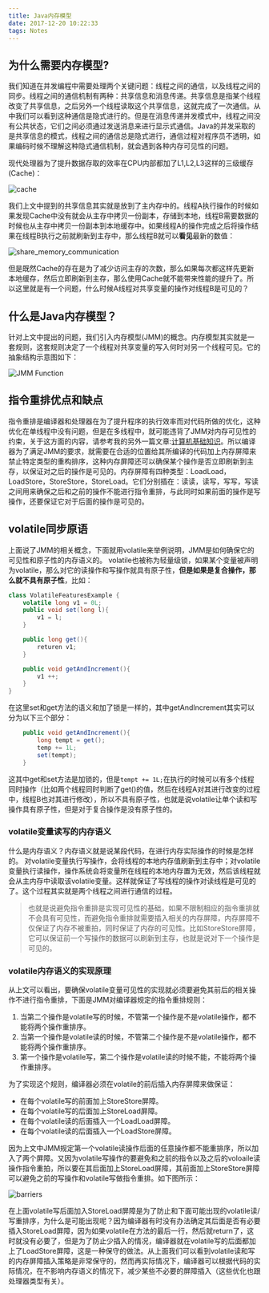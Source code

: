 ```yaml
---
title: Java内存模型
date: 2017-12-20 10:22:33
tags: Notes
---
```


## 为什么需要内存模型?

我们知道在并发编程中需要处理两个关键问题：线程之间的通信，以及线程之间的同步。线程之间的通信机制有两种：共享信息和消息传递。共享信息是指某个线程改变了共享信息，之后另外一个线程读取这个共享信息，这就完成了一次通信。从中我们可以看到这种通信是隐式进行的。但是在消息传递并发模式中，线程之间没有公共状态，它们之间必须通过发送消息来进行显示式通信。Java的并发采取的是共享信息的模式，线程之间的通信总是隐式进行，通信过程对程序员不透明，如果编码时候不理解这种隐式通信机制，就会遇到各种内存可见性的问题。</br>

现代处理器为了提升数据存取的效率在CPU内部都加了L1,L2,L3这样的三级缓存(Cache)：

![cache](http://upload-images.jianshu.io/upload_images/1513759-ba90c6662dcef457.png)

我们上文中提到的共享信息其实就是放到了主内存中的。线程A执行操作的时候如果发现Cache中没有就会从主存中拷贝一份副本，存储到本地，线程B需要数据的时候也从主存中拷贝一份副本到本地缓存中。如果线程A的操作完成之后将操作结果在线程B执行之前就刷新到主存中，那么线程B就可以**看见**最新的数值：

![share_memory_communication](http://7xsbfz.com1.z0.glb.clouddn.com/Screen%20Shot%202018-01-05%20at%205.20.15%20PM.png)

但是既然Cache的存在是为了减少访问主存的次数，那么如果每次都这样先更新本地缓存，然后立即刷新到主存，那么使用Cache就不能带来性能的提升了。所以这里就是有一个问题，什么时候A线程对共享变量的操作对线程B是可见的？

## 什么是Java内存模型？

针对上文中提出的问题，我们引入内存模型(JMM)的概念。内存模型其实就是一套规则，这套规则决定了一个线程对共享变量的写入何时对另一个线程可见。它的抽象结构示意图如下：

![JMM Function](http://upload-images.jianshu.io/upload_images/1513759-0408c80715604a7b.png)

## 指令重排优点和缺点

指令重排是编译器和处理器在为了提升程序的执行效率而对代码所做的优化，这种优化在单线程中没有问题，但是在多线程中，就可能违背了JMM对内存可见性的约束，关于这方面的内容，请参考我的另外一篇文章:[计算机基础知识](https://mikefighting.github.io/2017/09/10/chat-computer-science-basic/)。所以编译器为了满足JMM的要求，就需要在合适的位置给其所编译的代码加上内存屏障来禁止特定类型的重构排序，这种内存屏障还可以确保某个操作是否立即刷新到主存，以保证对之后的操作是可见的。内存屏障有四种类型：LoadLoad，LoadStore，StoreStore，StoreLoad。它们分别插在：读读，读写，写写，写读之间用来确保之后和之前的操作不能进行指令重排，与此同时如果前面的操作是写操作，还要保证它对于后面的操作是可见的。

## volatile同步原语

上面说了JMM的相关概念，下面就用volatile来举例说明，JMM是如何确保它的可见性和原子性的内存语义的。
volatile也被称为轻量级锁，如果某个变量被声明为volatile，那么对它的读操作和写操作就具有原子性，**但是如果是复合操作，那么就不具有原子性**，比如：

```java
class VolatileFeaturesExample {
    volatile long v1 = 0L;
    public void set(long l){
        v1 = l;
    }

    public long get(){
        returen v1;
    }

    public void getAndIncrement(){
        v1 ++;
    }
}
```

在这里set和get方法的语义和加了锁是一样的，其中getAndIncrement其实可以分为以下三个部分：

```java
    public void getAndIncrement(){
        long tempt = get();
        temp += 1L;
        set(tempt);
    }
```

这其中get和set方法是加锁的，但是`tempt += 1L;`在执行的时候可以有多个线程同时操作（比如两个线程同时判断了get()的值，然后在线程A对其进行改变的过程中，线程B也对其进行修改），所以不具有原子性，也就是说volatile让单个读和写操作具有原子性，但是对于复合操作是没有原子性的。

### volatile变量读写的内存语义

什么是内存语义？内存语义就是说某段代码，在进行内存实际操作的时候是怎样的。 对volatile变量执行写操作，会将线程的本地内存值刷新到主存中；对volatile变量执行读操作，操作系统会将变量所在线程的本地内存置为无效，然后该线程就会从主内存中读取该volatile变量。这样就保证了写线程的操作对读线程是可见的了。这个过程其实就是两个线程之间进行通信的过程。

>也就是说避免指令重排是实现可见性的基础，如果不限制相应的指令重排就不会具有可见性，而避免指令重排就需要插入相关的内存屏障，内存屏障不仅保证了内存不被重拍，同时保证了内存的可见性。比如StoreStore屏障，它可以保证前一个写操作的数据可以刷新到主存，也就是说对下一个操作是可见的。

### volatile内存语义的实现原理

从上文可以看出，要确保volatile变量可见性的实现就必须要避免其前后的相关操作不进行指令重排，下面是JMM对编译器规定的指令重排规则：

1. 当第二个操作是volatile写的时候，不管第一个操作是不是volatile操作，都不能将两个操作重排序。
2. 当第一个操作是volatile读的时候，不管第二个操作是不是volatile操作，都不能将两个操作重排序。
3. 第一个操作是volatile写，第二个操作是volatile读的时候不能，不能将两个操作重排序。

为了实现这个规则，编译器必须在volatile的前后插入内存屏障来做保证：

* 在每个volatile写的前面加上StoreStore屏障。
* 在每个volatile写的后面加上StoreLoad屏障。
* 在每个volatile读的后面插入一个LoadLoad屏障。
* 在每个volatile读的后面插入一个LoadStore屏障。

因为上文中JMM规定第一个volatile读操作后面的任意操作都不能重排序，所以加入了两个屏障。又因为volatile写操作的要避免和之前的指令以及之后的voloaile读操作指令重拍，所以要在其后面加上StoreLoad屏障，其前面加上StoreStore屏障可以避免之前的写操作和volatile写做指令重排。如下图所示：

![barriers](http://upload-images.jianshu.io/upload_images/1513759-a710e691801ccc87.png)

在上面volatile写后面加入StoreLoad屏障是为了防止和下面可能出现的volatile读/写重排序，为什么是可能出现呢？因为编译器有时没有办法确定其后面是否有必要插入StoreLoad屏障，因为如果volatile在方法的最后一行，然后就return了，这时就没有必要了，但是为了防止少插入的情况，编译器就在volatile写的后面都加上了LoadStore屏障，这是一种保守的做法。从上面我们可以看到volatile读和写的内存屏障插入策略是非常保守的，然而再实际情况下，编译器可以根据代码的实际情况，在不影响内存语义的情况下，减少某些不必要的屏障插入（这些优化也跟处理器类型有关）。
